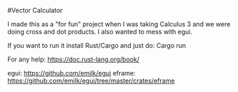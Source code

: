 #Vector Calculator

I made this as a "for fun" project when I was taking Calculus 3 and we were doing cross and dot products. I also wanted to mess with egui.

If you want to run it install Rust/Cargo and just do:
Cargo run

For any help: https://doc.rust-lang.org/book/

egui: https://github.com/emilk/egui
eframe: https://github.com/emilk/egui/tree/master/crates/eframe